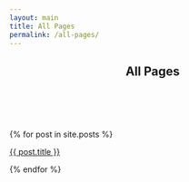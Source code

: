 ```yaml
---
layout: main
title: All Pages
permalink: /all-pages/
---
```

<section class="blog-tags">
  <header class="header-page">
  <h1 class="page-title">All Pages</h1>
    <div class="page-date"><span>&nbsp;&nbsp;&nbsp;&nbsp;</span></div>
  </header>
  {% for post in site.posts %}
  <span><p><a href="{{ post.url }}">{{ post.title }}</a></p></span>
  {% endfor %}
</section>


